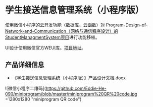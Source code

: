 # 学生接送信息管理系统（小程序版）

使用微信小程序的云开发功能（数据库、云函数）对 [Program-Design-of-Network-and-Communication（网络与通信程序设计）的StudentManagmentSystem项目](https://github.com/Eddie-He-090/Program-Design-of-Network-and-Communication/tree/master/StudentManagmentSystem)进行功能移植。

UI设计使用微信官方WEUI库。[项目地址](https://github.com/wechat-miniprogram/weui-miniprogram)。

## 产品详细信息

- 《学生接送信息管理系统（小程序版）》产品设计文档.docx

![微信小程序二维码](https://github.com/Eddie-He-090/miniprogram/blob/master/miniprogram%20QR%20code.jpg =1280x1280 "miniprogram QR code")
